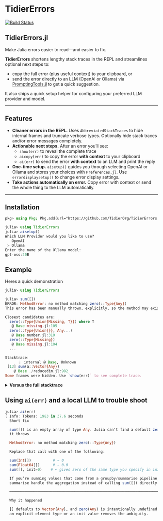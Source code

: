 # TidierErrors

[![Build Status](https://github.com/TidierOrg/TidierErrors.jl/actions/workflows/CI.yml/badge.svg?branch=main)](https://github.com/TidierOrg/TidierErrors.jl/actions/workflows/CI.yml?query=branch%3Amain)

## TidierErrors.jl

Make Julia errors easier to read—and easier to fix.

**TidierErrors** shortens lengthy stack traces in the REPL and streamlines optional next steps to:
- copy the full error (plus useful context) to your clipboard, or
- send the error directly to an LLM (OpenAI or Ollama) via [PromptingTools.jl](https://github.com/JuliaMLUtils/PromptingTools.jl) to get a quick suggestion.

It also ships a quick setup helper for configuring your preferred LLM provider and model.

---

## Features

- **Cleaner errors in the REPL.** Uses `AbbreviatedStackTraces` to hide internal frames and truncate verbose types. Optionally hide stack traces and/or error messages completely.
- **Actionable next steps.** After an error you’ll see:
  - `show(err)` to reveal the complete trace
  - `aicopy(err)` to copy the error **with context** to your clipboard
  - `ai(err)` to send the error **with context** to an LLM and print the reply
- **One-time setup.** `aisetup()` guides you through selecting OpenAI or Ollama and stores your choices with `Preferences.jl`. Use `errordisplaysetup()` to change error display settings.
- **Take actions automatically on error.** Copy error with context or send the whole thing to the LLM automatically.

---

## Installation

```julia
pkg> using Pkg; Pkg.add(url="https://github.com/TidierOrg/TidierErrors.jl")

julia> using TidierErrors
julia> aisetup()
Which LLM Provider would you like to use?
   OpenAI
 > Ollama
Enter the name of the Ollama model:
gpt-oss:20B
 ```

## Example
Heres a quick demonstration
```julia
julia> using TidierErrors

julia> sum([])
ERROR: MethodError: no method matching zero(::Type{Any})
This error has been manually thrown, explicitly, so the method may exist but be intentionally marked as unimplemented.

Closest candidates are:
  zero(::Type{Union{Missing, T}}) where T
   @ Base missing.jl:105
  zero(::Type{Union{}}, Any...)
   @ Base number.jl:310
  zero(::Type{Missing})
   @ Base missing.jl:104
  ...

Stacktrace:
      ⋮ internal @ Base, Unknown
 [13] sum(a::Vector{Any})
    @ Base ./reducedim.jl:982
Some frames were hidden. Use `show(err)` to see complete trace.
```


<details>
  <summary><strong>Versus the full stacktrace </strong></summary>

<pre><code class="language-julia">julia> sum([])
ERROR: MethodError: no method matching zero(::Type{Any})
This error has been manually thrown, explicitly, so the method may exist but be intentionally marked as unimplemented.

Closest candidates are:
  zero(::Type{Union{Missing, T}}) where T
   @ Base missing.jl:105
  zero(::Type{Union{}}, Any...)
   @ Base number.jl:310
  zero(::Type{Missing})
   @ Base missing.jl:104
  ...

Stacktrace:
  [1] zero(::Type{Any})
    @ Base ./missing.jl:106
  [2] reduce_empty(::typeof(+), ::Type{Any})
    @ Base ./reduce.jl:343
  [3] reduce_empty(::typeof(Base.add_sum), ::Type{Any})
    @ Base ./reduce.jl:350
  [4] mapreduce_empty(::typeof(identity), op::Function, T::Type)
    @ Base ./reduce.jl:369
  [5] reduce_empty(op::Base.MappingRF{typeof(identity), typeof(Base.add_sum)}, ::Type{Any})
    @ Base ./reduce.jl:358
  [6] reduce_empty_iter
    @ ./reduce.jl:381 [inlined]
  [7] mapreduce_empty_iter(f::Function, op::Function, itr::Vector{Any}, ItrEltype::Base.HasEltype)
    @ Base ./reduce.jl:377
  [8] _mapreduce(f::typeof(identity), op::typeof(Base.add_sum), ::IndexLinear, A::Vector{Any})
    @ Base ./reduce.jl:429
  [9] _mapreduce_dim
    @ ./reducedim.jl:337 [inlined]
 [10] mapreduce
    @ ./reducedim.jl:329 [inlined]
 [11] _sum
    @ ./reducedim.jl:987 [inlined]
 [12] _sum
    @ ./reducedim.jl:986 [inlined]
 [13] sum(a::Vector{Any})
    @ Base ./reducedim.jl:982
 [14] top-level scope
    @ REPL[1]:1</code></pre>
</details>

## Using `ai(err)` and a local LLM to trouble shoot
```julia
julia> ai(err)
[ Info: Tokens: 1983 in 37.6 seconds
  Short fix

  sum([]) is an empty array of type Any. Julia can’t find a default zero(Any) so
  it throws

  MethodError: no method matching zero(::Type{Any})

  Replace that call with one of the following:

  sum(Int[])          # → 0
  sum(Float64[])      # → 0.0
  sum([], init=0)    # ← gives zero of the same type you specify in init

  If you’re summing values that come from a groupby/summarise pipeline, let
  summarise handle the aggregation instead of calling sum([]) directly.

  ────────────────────────────────────────────────────────────────────────────────

  Why it happened

  [] defaults to Vector{Any}, and zero(Any) is intentionally undefined. Providing
  an explicit element type or an init value removes the ambiguity.
```
